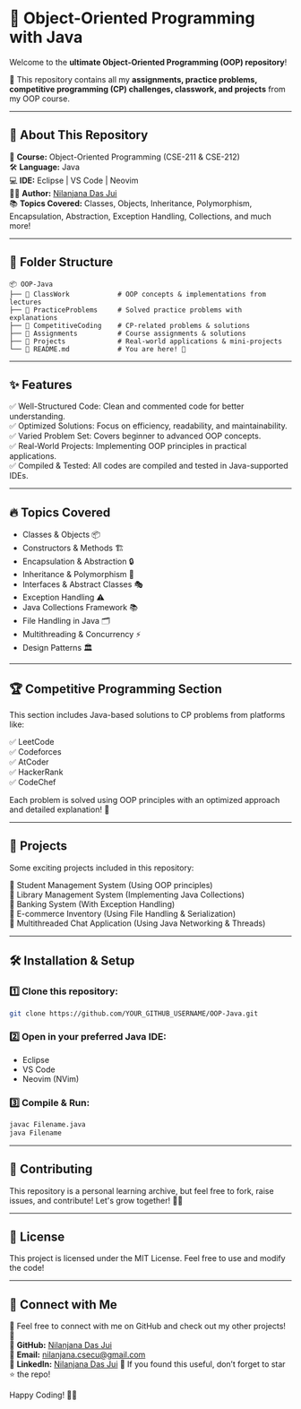# 🚀 Object-Oriented Programming with Java  

Welcome to the **ultimate Object-Oriented Programming (OOP) repository**!  

🌟 This repository contains all my **assignments, practice problems, competitive programming (CP) challenges, classwork, and projects** from my OOP course.  

---

## 📌 About This Repository  

📖 **Course:** Object-Oriented Programming (CSE-211 & CSE-212)  
🛠 **Language:** Java  
💻 **IDE:** Eclipse | VS Code | Neovim  
👩‍💻 **Author:** [Nilanjana Das Jui](https://github.com/nilanjanajui)  
📚 **Topics Covered:** Classes, Objects, Inheritance, Polymorphism, Encapsulation, Abstraction, Exception Handling, Collections, and much more!  

---

## 📂 Folder Structure  

```plaintext
📦 OOP-Java
├── 📁 ClassWork            # OOP concepts & implementations from lectures
├── 📁 PracticeProblems     # Solved practice problems with explanations
├── 📁 CompetitiveCoding    # CP-related problems & solutions
├── 📁 Assignments          # Course assignments & solutions
├── 📁 Projects             # Real-world applications & mini-projects
└── 📜 README.md            # You are here! 🎯
```

---

## ✨ Features  
✅ Well-Structured Code: Clean and commented code for better understanding.  
✅ Optimized Solutions: Focus on efficiency, readability, and maintainability.  
✅ Varied Problem Set: Covers beginner to advanced OOP concepts.  
✅ Real-World Projects: Implementing OOP principles in practical applications.  
✅ Compiled & Tested: All codes are compiled and tested in Java-supported IDEs.  

---

## 🔥 Topics Covered  
- Classes & Objects 📦  
- Constructors & Methods 🏗  
- Encapsulation & Abstraction 🔒  
- Inheritance & Polymorphism 🔄  
- Interfaces & Abstract Classes 🎭  
- Exception Handling ⚠️  
- Java Collections Framework 📚  
- File Handling in Java 🗂  
- Multithreading & Concurrency ⚡  
- Design Patterns 🏛  

---

## 🏆 Competitive Programming Section  
This section includes Java-based solutions to CP problems from platforms like:  

✅ LeetCode  
✅ Codeforces  
✅ AtCoder  
✅ HackerRank  
✅ CodeChef  

Each problem is solved using OOP principles with an optimized approach and detailed explanation! 📌  

---

## 🎯 Projects  
Some exciting projects included in this repository:  

📌 Student Management System (Using OOP principles)  
📌 Library Management System (Implementing Java Collections)  
📌 Banking System (With Exception Handling)  
📌 E-commerce Inventory (Using File Handling & Serialization)  
📌 Multithreaded Chat Application (Using Java Networking & Threads)  

---

## 🛠 Installation & Setup  

### 1️⃣ Clone this repository:  
```bash
git clone https://github.com/YOUR_GITHUB_USERNAME/OOP-Java.git
```

### 2️⃣ Open in your preferred Java IDE:  
- Eclipse  
- VS Code  
- Neovim (NVim)  

### 3️⃣ Compile & Run:  
```bash
javac Filename.java
java Filename
```

---

## 🤝 Contributing  
This repository is a personal learning archive, but feel free to fork, raise issues, and contribute! Let's grow together! 🌱✨  

---

## 📜 License  
This project is licensed under the MIT License. Feel free to use and modify the code!  

---

## 🚀 Connect with Me  
💬 Feel free to connect with me on GitHub and check out my other projects! 🚀  
🔗 **GitHub:** [Nilanjana Das Jui](https://github.com/nilanjanajui)  
📧 **Email:** nilanjana.csecu@gmail.com  
🔗 **LinkedIn:** [Nilanjana Das Jui](https://www.linkedin.com/in/nilanjana-jui-759402286)
🌟 If you found this useful, don’t forget to star ⭐ the repo!  

Happy Coding! 🎯🔥
